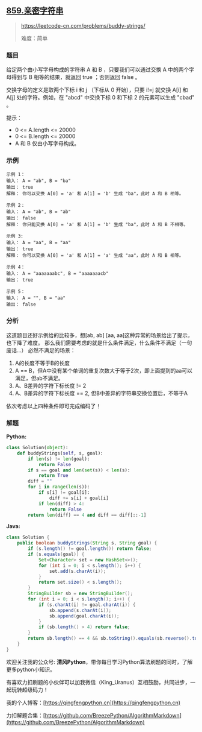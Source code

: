 ## [859.亲密字符串](https://leetcode-cn.com/problems/buddy-strings/)
> https://leetcode-cn.com/problems/buddy-strings/
> 
> 难度：简单

### 题目
给定两个由小写字母构成的字符串 A 和 B ，只要我们可以通过交换 A 中的两个字母得到与 B 相等的结果，就返回 true ；否则返回 false 。

交换字母的定义是取两个下标 i 和 j （下标从 0 开始），只要 i!=j 就交换 A[i] 和 A[j] 处的字符。例如，在 "abcd" 中交换下标 0 和下标 2 的元素可以生成 "cbad" 。

提示：
- 0 <= A.length <= 20000
- 0 <= B.length <= 20000
- A 和 B 仅由小写字母构成。


### 示例

```
示例 1：
输入： A = "ab", B = "ba"
输出： true
解释： 你可以交换 A[0] = 'a' 和 A[1] = 'b' 生成 "ba"，此时 A 和 B 相等。

示例 2：
输入： A = "ab", B = "ab"
输出： false
解释： 你只能交换 A[0] = 'a' 和 A[1] = 'b' 生成 "ba"，此时 A 和 B 不相等。

示例 3:
输入： A = "aa", B = "aa"
输出： true
解释： 你可以交换 A[0] = 'a' 和 A[1] = 'a' 生成 "aa"，此时 A 和 B 相等。

示例 4：
输入： A = "aaaaaaabc", B = "aaaaaaacb"
输出： true

示例 5：
输入： A = "", B = "aa"
输出： false
```

### 分析
这道题目还好示例给的比较多，想[ab, ab] [aa, aa]这种异常的场景给出了提示，也下降了难度。
那么我们需要考虑的就是什么条件满足，什么条件不满足（一句废话...）
必然不满足的场景：
1. A的长度不等于B的长度
2. A == B，但A中没有某个单词的重复次数大于等于2次，即上面提到的aa可以满足，但ab不满足。
3. A、B差异的字符下标长度 != 2
4. A、B差异的字符下标长度 == 2, 但B中差异的字符串交换位置后，不等于A

依次考虑以上四种条件即可完成编码了！
### 解题

**Python:**

```python
class Solution(object):
    def buddyStrings(self, s, goal):
        if len(s) != len(goal):
            return False
        if s == goal and len(set(s)) < len(s):
            return True
        diff = ""
        for i in range(len(s)):
            if s[i] != goal[i]:
                diff += s[i] + goal[i]
            if len(diff) > 4:
                return False
        return len(diff) == 4 and diff == diff[::-1]
```

**Java:**

```java
class Solution {
    public boolean buddyStrings(String s, String goal) {
        if (s.length() != goal.length()) return false;
        if (s.equals(goal)) {
            Set<Character> set = new HashSet<>();
            for (int i = 0; i < s.length(); i++) {
                set.add(s.charAt(i));
            }
            return set.size() < s.length();
        }
        StringBuilder sb = new StringBuilder();
        for (int i = 0; i < s.length(); i++) {
            if (s.charAt(i) != goal.charAt(i)) {
                sb.append(s.charAt(i));
                sb.append(goal.charAt(i));
            }
            if (sb.length() > 4) return false;
        }
        return sb.length() == 4 && sb.toString().equals(sb.reverse().toString());
    }
}
```

欢迎关注我的公众号: **清风Python**，带你每日学习Python算法刷题的同时，了解更多python小知识。

有喜欢力扣刷题的小伙伴可以加我微信（King_Uranus）互相鼓励，共同进步，一起玩转超级码力！

我的个人博客：[https://qingfengpython.cn](https://qingfengpython.cn)

力扣解题合集：[https://github.com/BreezePython/AlgorithmMarkdown](https://github.com/BreezePython/AlgorithmMarkdown)
